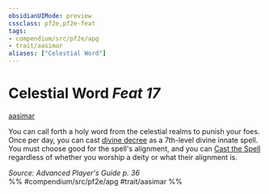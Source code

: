 ```yaml
---
obsidianUIMode: preview
cssclass: pf2e,pf2e-feat
tags:
- compendium/src/pf2e/apg
- trait/aasimar
aliases: ["Celestial Word"]
---
```

# Celestial Word  *Feat 17*  
[aasimar](../../Rules/traits/aasimar-apg.md)  


You can call forth a holy word from the celestial realms to punish your foes. Once per day, you can cast [divine decree](../spells/divine-decree.md) as a 7th-level divine innate spell. You must choose good for the spell's alignment, and you can [Cast the Spell](../../Rules/actions/cast-a-spell.md) regardless of whether you worship a deity or what their alignment is.

*Source: Advanced Player's Guide p. 36*  
%% #compendium/src/pf2e/apg #trait/aasimar %%